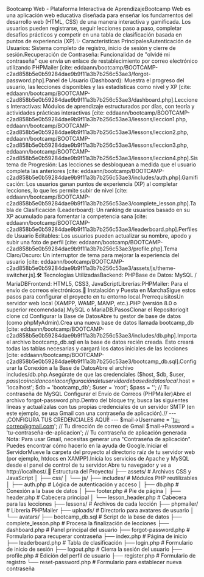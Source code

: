 Bootcamp Web - Plataforma Interactiva de AprendizajeBootcamp Web es una aplicación web educativa diseñada para enseñar los fundamentos del desarrollo web (HTML, CSS) de una manera interactiva y gamificada. Los usuarios pueden registrarse, seguir lecciones paso a paso, completar desafíos prácticos y competir en una tabla de clasificación basada en puntos de experiencia (XP).✨ Características PrincipalesAutenticación de Usuarios: Sistema completo de registro, inicio de sesión y cierre de sesión.Recuperación de Contraseña: Funcionalidad de "olvidé mi contraseña" que envía un enlace de restablecimiento por correo electrónico utilizando PHPMailer [cite: eddaann/bootcamp/BOOTCAMP-c2ad858b5e0b59284dae9b9f11a3b7b256c53ae3/forgot-password.php].Panel de Usuario (Dashboard): Muestra el progreso del usuario, las lecciones disponibles y las estadísticas como nivel y XP [cite: eddaann/bootcamp/BOOTCAMP-c2ad858b5e0b59284dae9b9f11a3b7b256c53ae3/dashboard.php].Lecciones Interactivas: Módulos de aprendizaje estructurados por días, con teoría y actividades prácticas interactivas [cite: eddaann/bootcamp/BOOTCAMP-c2ad858b5e0b59284dae9b9f11a3b7b256c53ae3/lessons/leccion1.php, eddaann/bootcamp/BOOTCAMP-c2ad858b5e0b59284dae9b9f11a3b7b256c53ae3/lessons/leccion2.php, eddaann/bootcamp/BOOTCAMP-c2ad858b5e0b59284dae9b9f11a3b7b256c53ae3/lessons/leccion3.php, eddaann/bootcamp/BOOTCAMP-c2ad858b5e0b59284dae9b9f11a3b7b256c53ae3/lessons/leccion4.php].Sistema de Progresión: Las lecciones se desbloquean a medida que el usuario completa las anteriores [cite: eddaann/bootcamp/BOOTCAMP-c2ad858b5e0b59284dae9b9f11a3b7b256c53ae3/includes/auth.php].Gamificación: Los usuarios ganan puntos de experiencia (XP) al completar lecciones, lo que les permite subir de nivel [cite: eddaann/bootcamp/BOOTCAMP-c2ad858b5e0b59284dae9b9f11a3b7b256c53ae3/complete_lesson.php].Tabla de Clasificación (Leaderboard): Un ranking de usuarios basado en su XP acumulado para fomentar la competencia sana [cite: eddaann/bootcamp/BOOTCAMP-c2ad858b5e0b59284dae9b9f11a3b7b256c53ae3/leaderboard.php].Perfiles de Usuario Editables: Los usuarios pueden actualizar su nombre, apodo y subir una foto de perfil [cite: eddaann/bootcamp/BOOTCAMP-c2ad858b5e0b59284dae9b9f11a3b7b256c53ae3/profile.php].Tema Claro/Oscuro: Un interruptor de tema para mejorar la experiencia del usuario [cite: eddaann/bootcamp/BOOTCAMP-c2ad858b5e0b59284dae9b9f11a3b7b256c53ae3/assets/js/theme-switcher.js].🛠️ Tecnologías UtilizadasBackend: PHPBase de Datos: MySQL / MariaDBFrontend: HTML5, CSS3, JavaScriptLibrerías:PHPMailer: Para el envío de correos electrónicos.🚀 Instalación y Puesta en MarchaSigue estos pasos para configurar el proyecto en tu entorno local.PrerrequisitosUn servidor web local (XAMPP, WAMP, MAMP, etc.).PHP (versión 8.0 o superior recomendada).MySQL o MariaDB.PasosClonar el Repositoriogit clone <URL-DEL-REPOSITORIO>
cd <NOMBRE-DEL-DIRECTORIO>
Configurar la Base de DatosAbre tu gestor de base de datos (como phpMyAdmin).Crea una nueva base de datos llamada bootcamp_db [cite: eddaann/bootcamp/BOOTCAMP-c2ad858b5e0b59284dae9b9f11a3b7b256c53ae3/includes/db.php].Importa el archivo bootcamp_db.sql en la base de datos recién creada. Esto creará todas las tablas necesarias y cargará los datos iniciales de las lecciones [cite: eddaann/bootcamp/BOOTCAMP-c2ad858b5e0b59284dae9b9f11a3b7b256c53ae3/bootcamp_db.sql].Configurar la Conexión a la Base de DatosAbre el archivo includes/db.php.Asegúrate de que las credenciales ($host, $db, $user, $pass) coincidan con la configuración de tu servidor de base de datos local.$host = 'localhost';
$db   = 'bootcamp_db';
$user = 'root';
$pass = ''; // Tu contraseña de MySQL
Configurar el Envío de Correos (PHPMailer)Abre el archivo forgot-password.php.Dentro del bloque try, busca las siguientes líneas y actualízalas con tus propias credenciales de un servidor SMTP (en este ejemplo, se usa Gmail con una contraseña de aplicación).// --- ¡CONFIGURA TUS CREDENCIALES AQUÍ! ---
$mail->Username   = 'tu-correo@gmail.com'; // Tu dirección de correo de Gmail
$mail->Password   = 'tu-contraseña-de-aplicacion'; // Tu contraseña de aplicación generada
Nota: Para usar Gmail, necesitas generar una "Contraseña de aplicación". Puedes encontrar cómo hacerlo en la ayuda de Google.Iniciar el ServidorMueve la carpeta del proyecto al directorio raíz de tu servidor web (por ejemplo, htdocs en XAMPP).Inicia los servicios de Apache y MySQL desde el panel de control de tu servidor.Abre tu navegador y ve a http://localhost/<NOMBRE-DEL-DIRECTORIO>.📂 Estructura del Proyecto/
├── assets/                 # Archivos CSS y JavaScript
│   ├── css/
│   └── js/
├── includes/               # Módulos PHP reutilizables
│   ├── auth.php            # Lógica de autenticación y acceso
│   ├── db.php              # Conexión a la base de datos
│   ├── footer.php          # Pie de página
│   ├── header.php          # Cabecera principal
│   └── lesson_header.php   # Cabecera para las lecciones
├── lessons/                # Archivos de cada lección
├── phpmailer/              # Librería PHPMailer
├── uploads/                # Directorio para avatares de usuario
│   └── avatars/
├── bootcamp_db.sql         # Script de la base de datos
├── complete_lesson.php     # Procesa la finalización de lecciones
├── dashboard.php           # Panel principal del usuario
├── forgot-password.php     # Formulario para recuperar contraseña
├── index.php               # Página de inicio
├── leaderboard.php         # Tabla de clasificación
├── login.php               # Formulario de inicio de sesión
├── logout.php              # Cierra la sesión del usuario
├── profile.php             # Edición del perfil de usuario
├── register.php            # Formulario de registro
└── reset-password.php      # Formulario para establecer nueva contraseña
